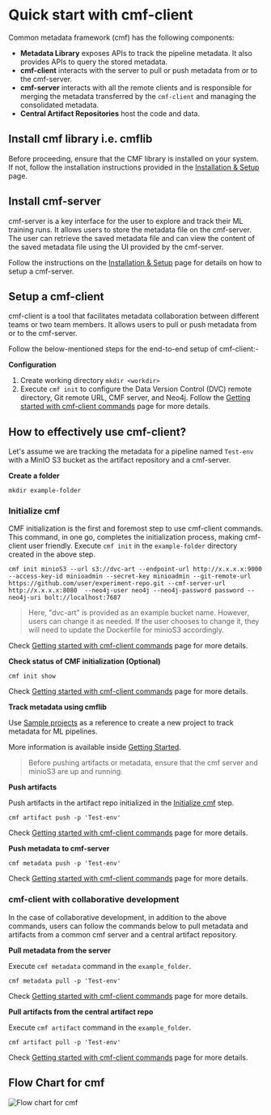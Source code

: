 # Quick start with cmf-client
Common metadata framework (cmf) has the following components:

- **Metadata Library** exposes APIs to track the pipeline metadata. It also provides APIs to query the stored metadata.
- **cmf-client** interacts with the server to pull or push metadata from or to the cmf-server.
- **cmf-server** interacts with all the remote clients and is responsible for merging the metadata transferred by the `cmf-client` and managing the consolidated metadata.
- **Central Artifact Repositories** host the code and data.

## Install cmf library i.e. cmflib
Before proceeding, ensure that the CMF library is installed on your system. If not, follow the installation instructions provided in the [Installation & Setup](../setup/index.md) page.

## Install cmf-server
cmf-server is a key interface for the user to explore and track their ML training runs. It allows users to store the metadata file on the cmf-server. The user can retrieve the saved metadata file and can view the content of the saved metadata file using the UI provided by the cmf-server.

Follow the instructions on the [Installation & Setup](../setup/index.md) page for details on how to setup a cmf-server.

## Setup a cmf-client
cmf-client is a tool that facilitates metadata collaboration between different teams or two team members. It allows users to pull or push metadata from or to the cmf-server.

Follow the below-mentioned steps for the end-to-end setup of cmf-client:-

**Configuration**

1. Create working directory `mkdir <workdir>`
2. Execute `cmf init` to configure the Data Version Control (DVC) remote directory, Git remote URL, CMF server, and Neo4j. Follow the [Getting started with cmf-client commands](./cmf_client.md) page for more details.



## How to effectively use cmf-client?

Let's assume we are tracking the metadata for a pipeline named `Test-env` with a MinIO S3 bucket as the artifact repository and a cmf-server.

**Create a folder**
```
mkdir example-folder
```

### Initialize cmf

CMF initialization is the first and foremost step to use cmf-client commands. This command, in one go, completes the initialization process, making cmf-client user friendly. Execute `cmf init` in the `example-folder` directory created in the above step.
```
cmf init minioS3 --url s3://dvc-art --endpoint-url http://x.x.x.x:9000 --access-key-id minioadmin --secret-key minioadmin --git-remote-url https://github.com/user/experiment-repo.git --cmf-server-url http://x.x.x.x:8080  --neo4j-user neo4j --neo4j-password password --neo4j-uri bolt://localhost:7687
```
> Here, "dvc-art" is provided as an example bucket name. However, users can change it as needed. If the user chooses to change it, they will need to update the Dockerfile for minioS3 accordingly.

Check [Getting started with cmf-client commands](./cmf_client.md) page for more details.

**Check status of CMF initialization (Optional)**
```
cmf init show
```
Check [Getting started with cmf-client commands](./cmf_client.md) page for more details.

**Track metadata using cmflib**

Use [Sample projects](https://github.com/HewlettPackard/cmf/blob/master/examples/example-get-started/README.md) as a reference to create a new project to track metadata for ML pipelines.

More information is available inside [Getting Started](../examples/getting_started.md).


> Before pushing artifacts or metadata, ensure that the cmf server and minioS3 are up and running.


**Push artifacts**

Push artifacts in the artifact repo initialized in the [Initialize cmf](#initialize-cmf) step.
```
cmf artifact push -p 'Test-env'
```
Check [Getting started with cmf-client commands](./cmf_client.md) page for more details.

**Push metadata to cmf-server**
```
cmf metadata push -p 'Test-env'
```
Check [Getting started with cmf-client commands](./cmf_client.md) page for more details.

### cmf-client with collaborative development
In the case of collaborative development, in addition to the above commands, users can follow the commands below to pull metadata and artifacts from a common cmf server and a central artifact repository.

**Pull metadata from the server**

Execute `cmf metadata` command in the `example_folder`.
```
cmf metadata pull -p 'Test-env'
```
Check [Getting started with cmf-client commands](./cmf_client.md) page for more details.

**Pull artifacts from the central artifact repo**

Execute `cmf artifact` command in the `example_folder`.
```
cmf artifact pull -p 'Test-env'
```
Check [Getting started with cmf-client commands](./cmf_client.md) page for more details.

## Flow Chart for cmf
<img src="./../../assets/flow_chart_cmf.jpg" alt="Flow chart for cmf" style="display: block; margin: 0 auto" />
